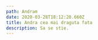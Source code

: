 ```yaml
---
path: Andram
date: 2020-03-28T18:12:20.660Z
title: Andra cea mai draguta fata
description: Sa se stie.
---
```



![]()